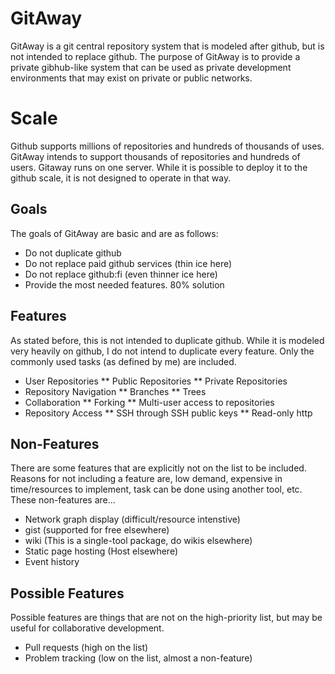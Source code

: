 # GitAway

GitAway is a git central repository system that is modeled after github,
but is not intended to replace github.  The purpose of GitAway is
to provide a private gibhub-like system that can be used as private
development environments that may exist on private or public networks.

# Scale

Github supports millions of repositories and hundreds of thousands
of uses.  GitAway intends to support thousands of repositories and
hundreds of users.  Gitaway runs on one server.  While it is possible
to deploy it to the github scale, it is not designed to operate in
that way.

## Goals

The goals of GitAway are basic and are as follows:

* Do not duplicate github
* Do not replace paid github services (thin ice here)
* Do not replace github:fi (even thinner ice here)
* Provide the most needed features.  80% solution

## Features

As stated before, this is not intended to duplicate github.  While
it is modeled very heavily on github, I do not intend to duplicate
every feature.  Only the commonly used tasks (as defined by me) are
included.

* User Repositories
** Public Repositories
** Private Repositories
* Repository Navigation
** Branches
** Trees
* Collaboration
** Forking
** Multi-user access to repositories
* Repository Access
** SSH through SSH public keys
** Read-only http

## Non-Features

There are some features that are explicitly not on the list to be
included.  Reasons for not including a feature are, low demand,
expensive in time/resources to implement, task can be done using
another tool, etc.  These non-features are...

* Network graph display (difficult/resource intenstive)
* gist (supported for free elsewhere)
* wiki (This is a single-tool package, do wikis elsewhere)
* Static page hosting (Host elsewhere)
* Event history

## Possible Features

Possible features are things that are not on the high-priority list, but
may be useful for collaborative development.

* Pull requests (high on the list)
* Problem tracking (low on the list, almost a non-feature)
